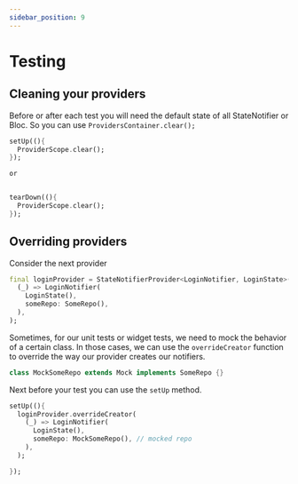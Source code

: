 ```yaml
---
sidebar_position: 9
---
```


# Testing

## Cleaning your providers

Before or after each test you will need the default state of all StateNotifier or Bloc. So you can use `ProvidersContainer.clear();`

```dart
setUp((){
  ProviderScope.clear();
});

or


tearDown((){
  ProviderScope.clear();
});
```

## Overriding providers

Consider the next provider

```dart
final loginProvider = StateNotifierProvider<LoginNotifier, LoginState>(
  (_) => LoginNotifier(
    LoginState(),
    someRepo: SomeRepo(),
  ),
);
```

Sometimes, for our unit tests or widget tests, we need to mock the behavior of a certain class. In those cases, we can use the `overrideCreator` function to override the way our provider creates our notifiers.

```dart
class MockSomeRepo extends Mock implements SomeRepo {}
```

Next before your test you can use the `setUp` method.

```dart {5}
setUp((){
  loginProvider.overrideCreator(
    (_) => LoginNotifier(
      LoginState(),
      someRepo: MockSomeRepo(), // mocked repo
    ),
  );

});
```
